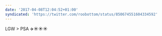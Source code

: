 ```yaml
---
date: '2017-04-08T12:04:52+01:00'
syndicated: 'https://twitter.com/roobottom/status/850674551604334592'
---
```

LGW &gt; PSA ✈️☀️☀️☀️
